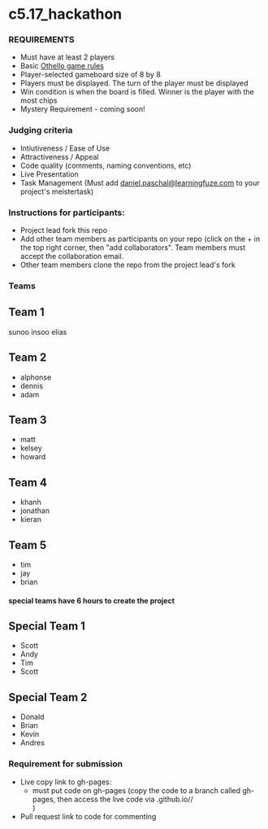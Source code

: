 # c5.17_hackathon

### REQUIREMENTS
- Must have at least 2 players
- Basic <a href="http://radagast.se/othello/Help/strategy.html" target="_blank">Othello game rules</a>
- Player-selected gameboard size of 8 by 8
- Players must be displayed.  The turn of the player must be displayed
- Win condition is when the board is filled.  Winner is the player with the most chips
- Mystery Requirement - coming soon!


### Judging criteria
- Intiutiveness / Ease of Use
- Attractiveness / Appeal
- Code quality (comments, naming conventions, etc)
- Live Presentation
- Task Management  (Must add daniel.paschal@learningfuze.com to your project's meistertask)

### Instructions for participants:
- Project lead fork this repo
- Add other team members as participants on your repo (click on the + in the top right corner, then "add collaborators".  Team members must accept the collaboration email.
- Other team members clone the repo from the project lead's fork

### Teams
## Team 1
sunoo
insoo
elias

## Team 2
- alphonse
- dennis
- adam

## Team 3
- matt
- kelsey
- howard

## Team 4
- khanh
- jonathan
- kieran

## Team 5
- tim
- jay
- brian

#### special teams have 6 hours to create the project

## Special Team 1
- Scott
- Andy
- Tim
- Scott

## Special Team 2
- Donald
- Brian
- Kevin
- Andres

### Requirement for submission
- Live copy link to gh-pages: 
	- must put code on gh-pages (copy the code to a branch called gh-pages, then access the live code via <your user name>.github.io/<repo name>/<main file name>)
- Pull request link to code for commenting
